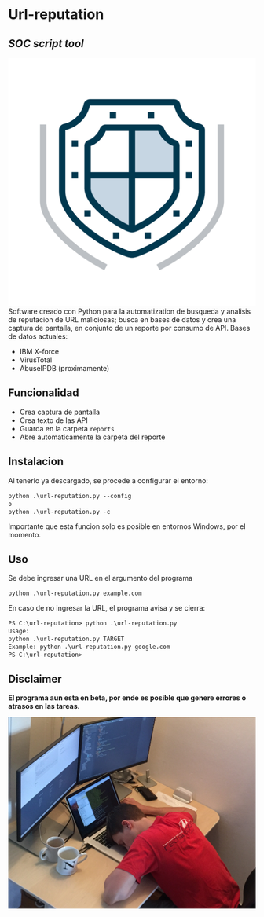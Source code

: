 # Url-reputation
## _SOC script tool_
 ![ logo](/img/logo.png "Logo")
Software creado con Python para la automatization de busqueda y analisis de reputacion de URL maliciosas; busca en bases de datos y crea una captura de pantalla, en conjunto de un reporte por consumo de API.
Bases de datos actuales:
- IBM X-force
- VirusTotal
- AbuseIPDB (proximamente)

## Funcionalidad

- Crea captura de pantalla 
- Crea texto de las API
- Guarda en la carpeta `reports`
- Abre automaticamente la carpeta del reporte

## Instalacion
Al tenerlo ya descargado, se procede a configurar el entorno:
```
python .\url-reputation.py --config 
o
python .\url-reputation.py -c 
```

Importante que esta funcion solo es posible en entornos Windows, por el momento.

## Uso
Se debe ingresar una URL en el argumento del programa
```
python .\url-reputation.py example.com
```
En caso de no ingresar la URL, el programa avisa y se cierra:
```
PS C:\url-reputation> python .\url-reputation.py
Usage:
python .\url-reputation.py TARGET
Example: python .\url-reputation.py google.com
PS C:\url-reputation>
```

## **Disclaimer**
**El programa aun esta en beta, por ende es posible que genere errores o atrasos en las tareas.**

 ![ asleep](/img/asleep.jpg "Logo")